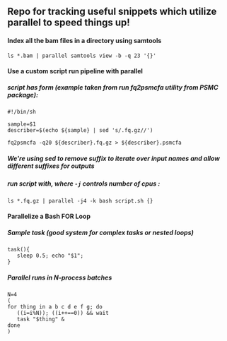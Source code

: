 ## Repo for tracking useful snippets which utilize parallel to speed things up!

#### Index all the bam files in a directory using samtools
`ls *.bam | parallel samtools view -b -q 23 '{}'`

#### Use a custom script run pipeline with parallel
##### script has form (example taken from run fq2psmcfa utility from PSMC package):
```
#!/bin/sh

sample=$1
describer=$(echo ${sample} | sed 's/.fq.gz//')

fq2psmcfa -q20 ${describer}.fq.gz > ${describer}.psmcfa
```
##### We're using sed to remove suffix to iterate over input names and allow different suffixes for outputs
##### run script with, where `-j` controls number of cpus :
`ls *.fq.gz | parallel -j4 -k bash script.sh {}`


#### Parallelize a Bash FOR Loop
##### Sample task (good system for complex tasks or nested loops)
```
task(){
   sleep 0.5; echo "$1";
}
```
##### Parallel runs in N-process batches
```
N=4
(
for thing in a b c d e f g; do 
   ((i=i%N)); ((i++==0)) && wait
   task "$thing" & 
done
)
```
